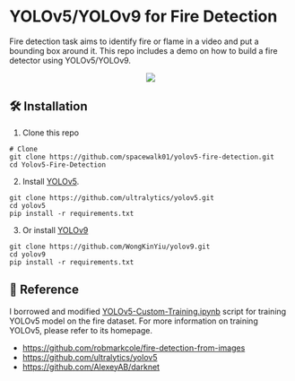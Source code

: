 # YOLOv5/YOLOv9 for Fire Detection

Fire detection task aims to identify fire or flame in a video and put a bounding box around it. This repo includes a demo on how to build a fire detector using YOLOv5/YOLOv9.

<p align="center">
  <img src="results/result.gif" />
</p>

## 🛠️ Installation

1. Clone this repo 
```shell
# Clone
git clone https://github.com/spacewalk01/yolov5-fire-detection.git
cd Yolov5-Fire-Detection
```

2. Install [YOLOv5](https://github.com/ultralytics/yolov5). 
```shell
git clone https://github.com/ultralytics/yolov5.git 
cd yolov5
pip install -r requirements.txt
```

3. Or install [YOLOv9](https://github.com/WongKinYiu/yolov9.git)
```shell
git clone https://github.com/WongKinYiu/yolov9.git
cd yolov9
pip install -r requirements.txt
```

## 🔗 Reference

I borrowed and modified [YOLOv5-Custom-Training.ipynb](https://github.com/ultralytics/yolov5/wiki/Train-Custom-Data) script for training YOLOv5 model on the fire dataset. For more information on training YOLOv5, please refer to its homepage.

* https://github.com/robmarkcole/fire-detection-from-images
* https://github.com/ultralytics/yolov5
* https://github.com/AlexeyAB/darknet
